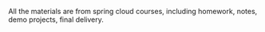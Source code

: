 All the materials are from spring cloud courses, including homework, notes, demo projects, final delivery.
